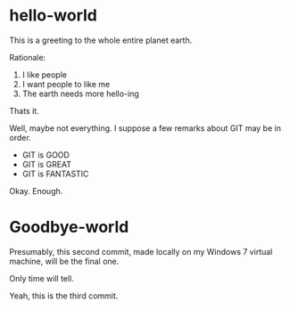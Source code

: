 # hello-world
This is a greeting to the whole entire planet earth.

Rationale:

1. I like people
2. I want people to like me
3. The earth needs more hello-ing

Thats it.

Well, maybe not everything. I suppose a few remarks about GIT may be in order.

* GIT is GOOD
* GIT is GREAT
* GIT is FANTASTIC

Okay. Enough.

# Goodbye-world
Presumably, this second commit, made locally on my Windows 7 virtual machine, will be the final one.

Only time will tell.

Yeah, this is the third commit.